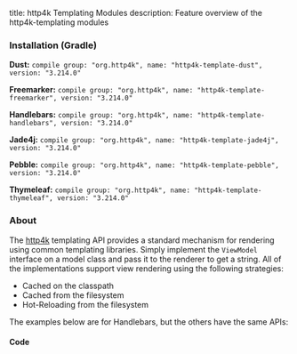 title: http4k Templating Modules
description: Feature overview of the http4k-templating modules

### Installation (Gradle)
**Dust:** ```compile group: "org.http4k", name: "http4k-template-dust", version: "3.214.0"```

**Freemarker:** ```compile group: "org.http4k", name: "http4k-template-freemarker", version: "3.214.0"```

**Handlebars:** ```compile group: "org.http4k", name: "http4k-template-handlebars", version: "3.214.0"```

**Jade4j:** ```compile group: "org.http4k", name: "http4k-template-jade4j", version: "3.214.0"```

**Pebble:** ```compile group: "org.http4k", name: "http4k-template-pebble", version: "3.214.0"```

**Thymeleaf:** ```compile group: "org.http4k", name: "http4k-template-thymeleaf", version: "3.214.0"```

### About
The [http4k] templating API provides a standard mechanism for rendering using common templating libraries. Simply implement the `ViewModel` interface on a model class and pass it to the renderer to get a string. All of the implementations support view rendering using the following strategies:

* Cached on the classpath
* Cached from the filesystem
* Hot-Reloading from the filesystem

The examples below are for Handlebars, but the others have the same APIs:

#### Code  [<img class="octocat"/>](https://github.com/http4k/http4k/blob/master/src/docs/guide/modules/templating/example.kt)

 <script src="https://gist-it.appspot.com/https://github.com/http4k/http4k/blob/master/src/docs/guide/modules/templating/example.kt"></script>

[http4k]: https://http4k.org
